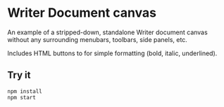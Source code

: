 # Writer Document canvas

An example of a stripped-down, standalone Writer document canvas without any surrounding menubars,
toolbars, side panels, etc.

Includes HTML buttons to for simple formatting (bold, italic, underlined).

## Try it
```
npm install
npm start
```
